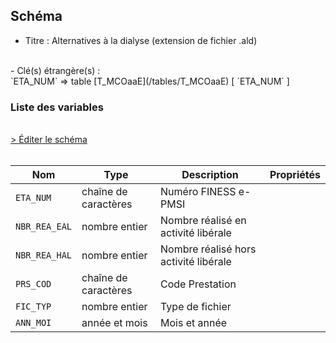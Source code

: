 ## Schéma

- Titre : Alternatives à la dialyse (extension de fichier .ald)
<br />
- Clé(s) étrangère(s) : <br />
`ETA_NUM` => table [T_MCOaaE](/tables/T_MCOaaE) [ `ETA_NUM` ]<br />

### Liste des variables
<br />
<div>
    <a href="https://gitlab.com/healthdatahub/schema-snds/edit/master/schemas/PMSI/PMSI%20MCO/T_SUPaaALD.json"  
    arget="_blank" rel="noopener noreferrer">> Éditer le schéma</a>
    <OutboundLink />
</div>
<br />

Nom|Type|Description|Propriétés
-|-|-|-
`ETA_NUM`|chaîne de caractères|Numéro FINESS e-PMSI||
`NBR_REA_EAL`|nombre entier|Nombre réalisé en activité libérale||
`NBR_REA_HAL`|nombre entier|Nombre réalisé hors activité libérale||
`PRS_COD`|chaîne de caractères|Code Prestation||
`FIC_TYP`|nombre entier|Type de fichier||
`ANN_MOI`|année et mois|Mois et année||

